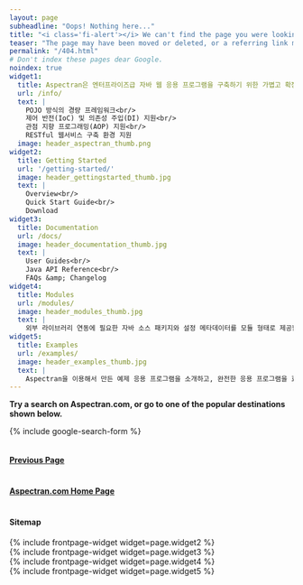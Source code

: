 ```yaml
---
layout: page
subheadline: "Oops! Nothing here..."
title: "<i class='fi-alert'></i> We can't find the page you were looking for."
teaser: "The page may have been moved or deleted, or a referring link may be incorrect."
permalink: "/404.html"
# Don't index these pages dear Google.
noindex: true
widget1:
  title: Aspectran은 엔터프라이즈급 자바 웹 응용 프로그램을 구축하기 위한 가볍고 확장 가능한 프레임워크입니다.
  url: /info/
  text: |
    POJO 방식의 경량 프레임워크<br/>
    제어 반전(IoC) 및 의존성 주입(DI) 지원<br/>
    관점 지향 프로그래밍(AOP) 지원<br/>
    RESTful 웹서비스 구축 환경 지원
  image: header_aspectran_thumb.png
widget2:
  title: Getting Started
  url: '/getting-started/'
  image: header_gettingstarted_thumb.jpg
  text: |
    Overview<br/>
    Quick Start Guide<br/>
    Download
widget3:
  title: Documentation
  url: /docs/
  image: header_documentation_thumb.jpg
  text: |
    User Guides<br/>
    Java API Reference<br/>
    FAQs &amp; Changelog
widget4:
  title: Modules
  url: /modules/
  image: header_modules_thumb.jpg
  text: |
    외부 라이브러리 연동에 필요한 자바 소스 패키지와 설정 메타데이터를 모듈 형태로 제공합니다.
widget5:
  title: Examples
  url: /examples/
  image: header_examples_thumb.jpg
  text: |
    Aspectran을 이용해서 만든 예제 응용 프로그램을 소개하고, 완전한 응용 프로그램을 효과적으로 구축할 수 있는 방법을 제공합니다.
---
```


**Try a search on Aspectran.com, or go to one of the popular destinations shown below.**

{% include google-search-form %}

<div class="row t40">
  <div class="medium-3 columns text-center t10">
    <div class="panel">
      <a href="javascript:history.back();"><h4><i class='fi-arrow-left'></i> Previous Page</h4></a>
    </div>
  </div>
  <div class="medium-6 columns text-center t10">
    <div class="panel">
      <a href="{{ site.baseurl }}/"><h4><i class='fi-home'></i> Aspectran.com Home Page</h4></a>
    </div>
  </div>
  <div class="medium-3 columns text-center t10">
    <div class="panel">
      <a><h4><i class='fi-map'></i> Sitemap</h4></a>
    </div>
  </div>
</div>

<div class="row t50">
  <div class="medium-6 large-3 columns b10">
    {% include frontpage-widget widget=page.widget2 %}
  </div>
  <div class="medium-6 large-3 columns b10">
    {% include frontpage-widget widget=page.widget3 %}
  </div>
  <div class="medium-6 large-3 columns b10">
    {% include frontpage-widget widget=page.widget4 %}
  </div>
  <div class="medium-6 large-3 columns b10">
    {% include frontpage-widget widget=page.widget5 %}
  </div>
</div>
